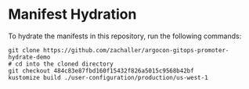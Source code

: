 # Manifest Hydration

To hydrate the manifests in this repository, run the following commands:

```shell
git clone https://github.com/zachaller/argocon-gitops-promoter-hydrate-demo
# cd into the cloned directory
git checkout 484c83e87fbd160f15432f826a5015c9568b42bf
kustomize build ./user-configuration/production/us-west-1
```
